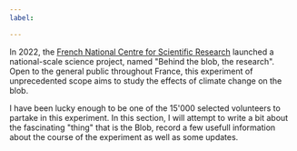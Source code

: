 ```yaml
---
label: 

---
```


In 2022, the [French National Centre for Scientific Research](https://en.wikipedia.org/wiki/French_National_Centre_for_Scientific_Research) launched a national-scale science project, named "Behind the blob, the research". Open to the general public throughout France, this experiment of unprecedented scope aims to study the effects of climate change on the blob.

I have been lucky enough to be one of the 15'000 selected volunteers to partake in this experiment. In this section, I will attempt to write a bit about the fascinating "thing" that is the Blob, record a few usefull information about the course of the experiment as well as some updates.
